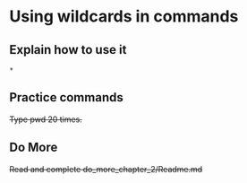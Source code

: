 # Using wildcards in commands

## Explain how to use it

    *
    
    
## Practice commands

~~Type pwd 20 times.~~

## Do More

~~Read and complete do_more_chapter_2/Readme.md~~
